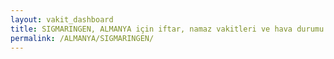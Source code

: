 ```yaml
---
layout: vakit_dashboard
title: SIGMARINGEN, ALMANYA için iftar, namaz vakitleri ve hava durumu - ilçe/eyalet seç
permalink: /ALMANYA/SIGMARINGEN/
---
```


<script type="text/javascript">
  var GLOBAL_COUNTRY = 'ALMANYA';
  var GLOBAL_CITY = 'SIGMARINGEN';
  var GLOBAL_STATE = '';
  var lat = 72;
  var lon = 21;
</script>
